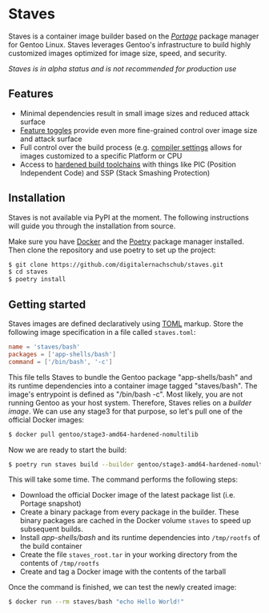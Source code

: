 # Staves
Staves is a container image builder based on the _[Portage](https://wiki.gentoo.org/wiki/Portage)_ package manager for Gentoo Linux. Staves leverages Gentoo's infrastructure to build highly customized images optimized for image size, speed, and security.

_Staves is in alpha status and is not recommended for production use_

## Features
* Minimal dependencies result in small image sizes and reduced attack surface
* [Feature toggles](https://wiki.gentoo.org/wiki/USE_flag) provide even more fine-grained control over image size and attack surface
* Full control over the build process (e.g. [compiler settings](https://wiki.gentoo.org/wiki/GCC_optimization) allows for images customized to a specific Platform or CPU
* Access to [hardened build toolchains](https://wiki.gentoo.org/wiki/Project:Hardened) with things like PIC (Position Independent Code) and SSP (Stack Smashing Protection)

## Installation
Staves is not available via PyPI at the moment. The following instructions will guide you through the installation from source.

Make sure you have [Docker](https://www.docker.com) and the [Poetry](https://python-poetry.org) package manager installed. Then clone the repository and use poetry to set up the project:
```sh
$ git clone https://github.com/digitalernachschub/staves.git
$ cd staves
$ poetry install
```

## Getting started
Staves images are defined declaratively using [TOML](https://toml.io/en/) markup. Store the following image specification in a file called `staves.toml`:
```toml
name = 'staves/bash'
packages = ['app-shells/bash']
command = ['/bin/bash', '-c']
```

This file tells Staves to bundle the Gentoo package "app-shells/bash" and its runtime dependencies into a container image tagged "staves/bash". The image's entrypoint is defined as "/bin/bash -c". Most likely, you are not running Gentoo as your host system. Therefore, Staves relies on a _builder image_. We can use any stage3 for that purpose, so let's pull one of the official Docker images:
```sh
$ docker pull gentoo/stage3-amd64-hardened-nomultilib
```

Now we are ready to start the build:
```sh
$ poetry run staves build --builder gentoo/stage3-amd64-hardened-nomultilib --build-cache staves
```
This will take some time. The command performs the following steps:
* Download the official Docker image of the latest package list (i.e. Portage snapshot)
* Create a binary package from every package in the builder. These binary packages are cached in the Docker volume `staves` to speed up subsequent builds.
* Install _app-shells/bash_ and its runtime dependencies into `/tmp/rootfs` of the build container
* Create the file `staves_root.tar` in your working directory from the contents of `/tmp/rootfs`
* Create and tag a Docker image with the contents of the tarball

Once the command is finished, we can test the newly created image:
```sh
$ docker run --rm staves/bash "echo Hello World!"
```
